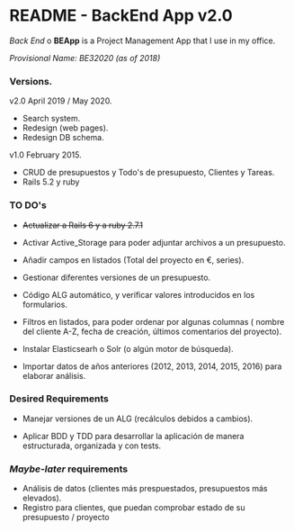 # README - BackEnd App v2.0
*Back End*  o **BEApp** is a Project Management App that I use in my office.

*Provisional Name: BE32020 (as of 2018)*

### Versions.

v2.0 April 2019 / May 2020.
- Search system.
- Redesign (web pages).
- Redesign DB schema.

v1.0 February 2015.
- CRUD de presupuestos y Todo's de presupuesto, Clientes y Tareas.
- Rails 5.2 y ruby 


### TO DO's
* ~~Actualizar a Rails 6 y a ruby 2.7.1~~

* Activar Active_Storage para poder adjuntar archivos a un presupuesto.

* Añadir campos en listados (Total del proyecto en €, series).

* Gestionar diferentes versiones de un presupuesto.

* Código ALG automático, y verificar valores introducidos en los formularios.

* Filtros en listados, para poder ordenar por algunas columnas ( nombre del cliente A-Z, fecha de creación, últimos comentarios del proyecto).

* Instalar Elasticsearh o Solr (o algún motor de búsqueda).

* Importar datos de años anteriores (2012, 2013, 2014, 2015, 2016) para elaborar análisis.



### Desired Requirements

* Manejar versiones de un ALG (recálculos debidos a cambios).

* Aplicar BDD y TDD para desarrollar la aplicación de manera estructurada, organizada y con tests.

### *Maybe-later* requirements

* Análisis de datos (clientes más prespuestados, presupuestos más elevados).
* Registro para clientes, que puedan comprobar estado de su presupuesto / proyecto
